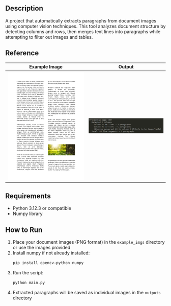 ## Description

A project that automatically extracts paragraphs from document images using computer vision techniques. This tool analyzes document structure by detecting columns and rows, then merges text lines into paragraphs while attempting to filter out images and tables.

## Reference

| Example Image | Output |
|--------|----------------|
| <img src="example_imgs/007.png" style="width: 45vw; height: auto;"> | <img src="readMe_imgs/exampleOutput.png" style="width: 45vw; height: auto;"> |

## Requirements

- Python 3.12.3 or compatible
- Numpy library

## How to Run

1. Place your document images (PNG format) in the `example_imgs` directory or use the images provided
2. Install numpy if not already installed:
    ```bash
    pip install opencv-python numpy
    ```
4. Run the script:
   ```bash
   python main.py
   ```
5. Extracted paragraphs will be saved as individual images in the `outputs` directory
